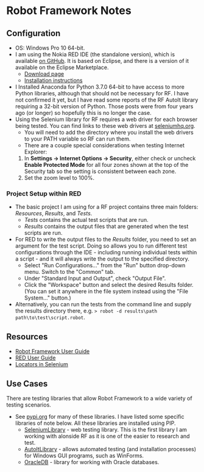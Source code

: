 # Robot Framework Notes

## Configuration
* OS: Windows Pro 10 64-bit.
* I am using the Nokia RED IDE (the standalone version), which is available [on GitHub](https://github.com/nokia/RED). It is based on Eclipse, and there is a version of it available on the Eclipse Marketplace.
  * [Download page](https://github.com/nokia/RED/releases/tag/0.8.9)
  * [Installation instructions](https://github.com/nokia/RED/blob/master/installation.md)
* I Installed Anaconda for Python 3.7.0 64-bit to have access to more Python libraries, although that should not be necessary for RF. I have not confirmed it yet, but I have read some reports of the RF AutoIt library requiring a 32-bit version of Python. Those posts were from four years ago (or longer) so hopefully this is no longer the case.
* Using the Selenium library for RF requires a web driver for each browser being tested. You can find links to these web drivers at [seleniumhq.org](https://www.seleniumhq.org/download/).
  * You will need to add the directory where you install the web drivers to your PATH variable so RF can run them.
  * There are a couple special considerations when testing Internet Explorer:
   1. In __Settings -> Internet Options -> Security__, either check or uncheck __Enable Protected Mode__ for all four zones shown at the top of the Security tab so the setting is consistent between each zone.
   1. Set the zoom level to 100%.

### Project Setup within RED
* The basic project I am using for a RF project contains three main folders: _Resources_, _Results_, and _Tests_.
  * _Tests_ contains the actual test scripts that are run.
  * _Results_ contains the output files that are generated when the test scripts are run. 
* For RED to write the output files to the _Results_ folder, you need to set an argument for the test script. Doing so allows you to run different test configurations through the IDE - including running individual tests within a script - and it will always write the output to the specified directory.
  * Select "Run Configurations..." from the "Run" button drop-down menu. Switch to the "Common" tab. 
  * Under "Standard Input and Output", check "Output File". 
  * Click the "Workspace" button and select the desired Results folder. (You can set it anywhere in the file system instead using the "File System..." button.)
* Alternatively, you can run the tests from the command line and supply the results directory there, e.g. `> robot -d results\path path\to\test\script.robot`.

## Resources
* [Robot Framework User Guide](http://robotframework.org/robotframework/latest/RobotFrameworkUserGuide.html)
* [RED User Guide](http://nokia.github.io/RED/help/)
* [Locators in Selenium](http://robotframework.org/SeleniumLibrary/SeleniumLibrary.html)

## Use Cases
There are testing libraries that allow Robot Framework to a wide variety of testing scenarios.
* See [pypi.org](https://pypi.org/search/?q=robotframework) for many of these libraries. I have listed some specific libraries of note below. All these libraries are installed using PIP.
  * [SeleniumLibrary](https://pypi.org/project/robotframework-seleniumlibrary/) - web testing library. This is the first library I am working with alonside RF as it is one of the easier to research and test.
  * [AutoItLibrary](https://pypi.org/project/robotframework-autoitlibrary/) - allows automated testing (and installation processes) for Windows GUI programs, such as WinForms.
  * [OracleDB](https://pypi.org/project/robotframework-oracledb/) - library for working with Oracle databases.

